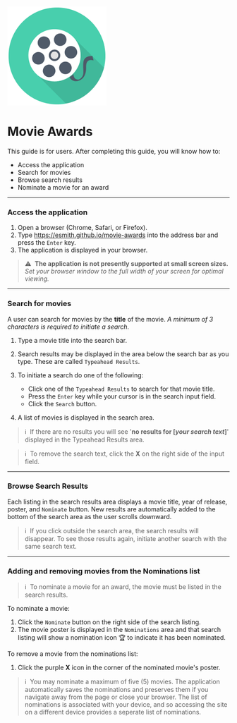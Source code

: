 ![Movie Awards Logo](https://github.com/esmith80/movie-awards/blob/user-guide/public/favicon.png)
# Movie Awards 
This guide is for users. After completing this guide, you will know how to:
* Access the application
* Search for movies
* Browse search results
* Nominate a movie for an award
---

### Access the application
1. Open a browser (Chrome, Safari, or Firefox).
2. Type https://esmith.github.io/movie-awards into the address bar and press the `Enter` key.
3. The application is displayed in your browser.

> :warning:&nbsp; **The application is not presently supported at small screen sizes.** _Set your browser window to the full width of your screen for optimal viewing._

---
### Search for movies
A user can search for movies by the **title** of the movie. _A minimum of 3 characters is required to initiate a search._
1. Type a movie title into the search bar. 
2. Search results may be displayed in the area below the search bar as you type. These are called `Typeahead Results`.   
3. To initiate a search do one of the following:

   - Click one of the `Typeahead Results` to search for that movie title.
   - Press the `Enter` key while your cursor is in the search input field.   
   - Click the `Search` button.
 
4. A list of movies is displayed in the search area.

>:information_source:&nbsp; If there are no results you will see '**no results for [_your search text_]**' displayed in the Typeahead Results area.

>:information_source:&nbsp; To remove the search text, click the **X** on the right side of the input field.

---
### Browse Search Results

Each listing in the search results area displays a movie title, year of release, poster, and `Nominate` button. New results are automatically added to the bottom of the search area as the user scrolls downward.

>:information_source:&nbsp; If you click outside the search area, the search results will disappear. To see those results again, initiate another search with the same search text.

---
### Adding and removing movies from the Nominations list

>:information_source:&nbsp; To nominate a movie for an award, the movie must be listed in the search results.

To nominate a movie:
1. Click the `Nominate` button on the right side of the search listing.
2. The movie poster is displayed in the `Nominations` area and that search listing will show a nomination icon 🏆 to indicate it has been nominated.

To remove a movie from the nominations list:
1. Click the purple **X** icon in the corner of the nominated movie's poster.

>:information_source:&nbsp; You may nominate a maximum of five (5) movies. The application automatically saves the nominations and preserves them if you navigate away from the page or close your browser. The list of nominations is associated with your device, and so accessing the site on a different device provides a seperate list of nominations.
